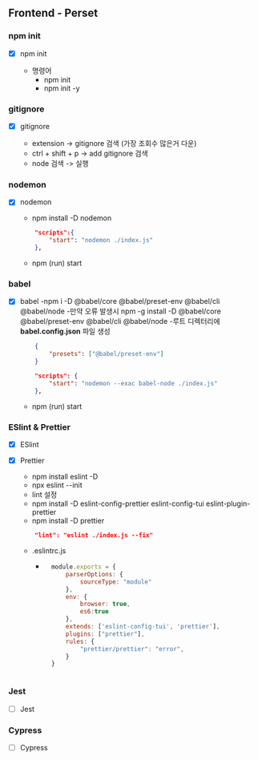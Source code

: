 ## Frontend - Perset

### npm init

- [x] npm init

    - 명령어
        - npm init
        - npm init -y

### gitignore

- [x] gitignore

    - extension -> gitignore 검색 (가장 조회수 많은거 다운)
    - ctrl + shift + p -> add gitignore 검색
    - node 검색 -> 실행

### nodemon

- [x] nodemon
    - npm install -D nodemon
    ```json
        "scripts":{
            "start": "nodemon ./index.js"
        },
    ```

    - npm (run) start

### babel

- [x] babel
    -npm i -D @babel/core @babel/preset-env @babel/cli @babel/node
        -만약 오류 발생시 npm -g install -D @babel/core @babel/preset-env
        @babel/cli @babel/node
    -루트 디렉터리에 **babel.config.json** 파일 생성
    ```json
        {
            "presets": ["@babel/preset-env"]
        }
    ```
    ```json
        "scripts": {
            "start": "nodemon --exac babel-node ./index.js"
        },
    ```
    - npm (run) start

### ESlint & Prettier

- [x] ESlint
- [x] Prettier

    - npm install eslint -D
    - npx eslint --init
    - lint 설정
    - npm install -D eslint-config-prettier eslint-config-tui eslint-plugin-prettier
    - npm install -D prettier
    ```json
        "lint": "eslint ./index.js --fix"
    ```

    - .eslintrc.js
        - ```javascript
            module.exports = {
                parserOptions: {
                    sourceType: "module"
                },
                env: {
                    browser: true,
                    es6:true
                },
                extends: ['eslint-config-tui', 'prettier'],
                plugins: ["prettier"],
                rules: {
                    "prettier/prettier": "error",
                }
            }
        ```

### Jest

- [ ] Jest

### Cypress

- [ ] Cypress